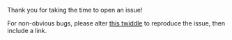 Thank you for taking the time to open an issue!

For non-obvious bugs, please alter [this twiddle](https://ember-twiddle.com/26aef5ea692f75105cfda90949dd3f7d?openFiles=templates.application.hbs%2C) to reproduce the issue, then include a link.

